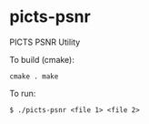 # picts-psnr
PICTS PSNR Utility

To build (cmake):

`cmake .
make`

To run:

`$ ./picts-psnr <file 1> <file 2>`

